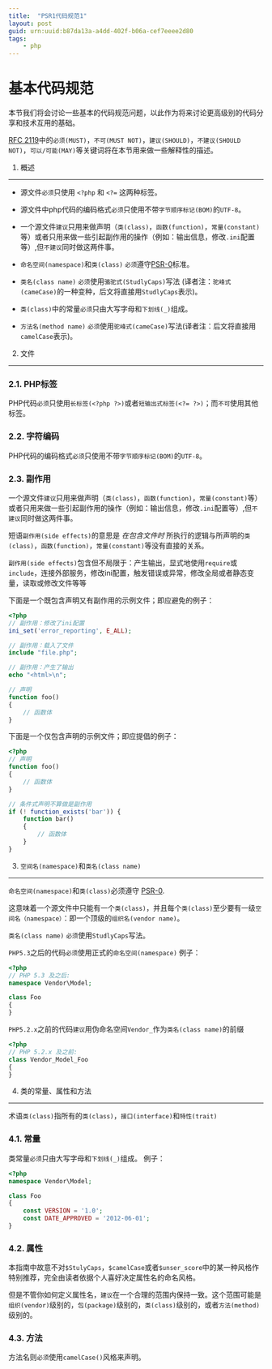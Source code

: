 ```yaml
---
title:  "PSR1代码规范1"
layout: post
guid: urn:uuid:b87da13a-a4dd-402f-b06a-cef7eeee2d80
tags:
    - php
---
```

基本代码规范
=====================

本节我们将会讨论一些基本的代码规范问题，以此作为将来讨论更高级别的代码分享和技术互用的基础。

[RFC 2119][]中的`必须(MUST)`，`不可(MUST NOT)`，`建议(SHOULD)`，`不建议(SHOULD NOT)`，`可以/可能(MAY)`等关键词将在本节用来做一些解释性的描述。

[RFC 2119]: http://www.ietf.org/rfc/rfc2119.txt
[PSR-0]: https://github.com/hfcorriez/fig-standards/blob/zh_CN/接受/PSR-0.md


1. 概述
-----------

- 源文件`必须`只使用 `<?php` 和 `<?=` 这两种标签。

- 源文件中php代码的编码格式`必须`只使用不带`字节顺序标记(BOM)`的`UTF-8`。

- 一个源文件`建议`只用来做声明（`类(class)`，`函数(function)`，`常量(constant)`等）或者只用来做一些引起副作用的操作（例如：输出信息，修改`.ini`配置等）,但`不建议`同时做这两件事。

- `命名空间(namespace)`和`类(class)` `必须`遵守[PSR-0][]标准。

- `类名(class name)` `必须`使用`骆驼式(StudlyCaps)`写法 (译者注：`驼峰式(cameCase)`的一种变种，后文将直接用`StudlyCaps`表示)。

- `类(class)`中的常量`必须`只由大写字母和`下划线(_)`组成。

- `方法名(method name)` `必须`使用`驼峰式(cameCase)`写法(译者注：后文将直接用`camelCase`表示)。


2. 文件
--------

### 2.1. PHP标签

PHP代码`必须`只使用`长标签(<?php ?>)`或者`短输出式标签(<?= ?>)`；而`不可`使用其他标签。

### 2.2. 字符编码

PHP代码的编码格式`必须`只使用不带`字节顺序标记(BOM)`的`UTF-8`。

### 2.3. 副作用

一个源文件`建议`只用来做声明（`类(class)`，`函数(function)`，`常量(constant)`等）或者只用来做一些引起副作用的操作（例如：输出信息，修改`.ini`配置等）,但`不建议`同时做这两件事。

短语`副作用(side effects)`的意思是 *在包含文件时* 所执行的逻辑与所声明的`类(class)`，`函数(function)`，`常量(constant)`等没有直接的关系。

`副作用(side effects)`包含但不局限于：产生输出，显式地使用`require`或`include`，连接外部服务，修改ini配置，触发错误或异常，修改全局或者静态变量，读取或修改文件等等

下面是一个既包含声明又有副作用的示例文件；即应避免的例子：

```php
<?php
// 副作用：修改了ini配置
ini_set('error_reporting', E_ALL);

// 副作用：载入了文件
include "file.php";

// 副作用：产生了输出
echo "<html>\n";

// 声明
function foo()
{
    // 函数体
}
```

下面是一个仅包含声明的示例文件；即应提倡的例子：

```php
<?php
// 声明
function foo()
{
    // 函数体
}

// 条件式声明不算做是副作用
if (! function_exists('bar')) {
    function bar()
    {
        // 函数体
    }
}
```


3. `空间名(namespace)`和`类名(class name)`
----------------------------

`命名空间(namespace)`和`类(class)`必须遵守 [PSR-0][].

这意味着一个源文件中只能有一个`类(class)`，并且每个`类(class)`至少要有一级`空间名（namespace）`：即一个顶级的`组织名(vendor name)`。

`类名(class name)` `必须`使用`StudlyCaps`写法。

`PHP5.3`之后的代码`必须`使用正式的`命名空间(namespace)`
例子：

```php
<?php
// PHP 5.3 及之后:
namespace Vendor\Model;

class Foo
{
}
```

`PHP5.2.x`之前的代码`建议`用伪命名空间`Vendor_`作为`类名(class name)`的前缀

```php
<?php
// PHP 5.2.x 及之前:
class Vendor_Model_Foo
{
}
```

4. 类的常量、属性和方法
-------------------------------------------

术语`类(class)`指所有的`类(class)`，`接口(interface)`和`特性(trait)`

### 4.1. 常量

类常量`必须`只由大写字母和`下划线(_)`组成。
例子：

```php
<?php
namespace Vendor\Model;

class Foo
{
    const VERSION = '1.0';
    const DATE_APPROVED = '2012-06-01';
}
```

### 4.2. 属性

本指南中故意不对`$StulyCaps`，`$camelCase`或者`$unser_score`中的某一种风格作特别推荐，完全由读者依据个人喜好决定属性名的命名风格。

但是不管你如何定义属性名，`建议`在一个合理的范围内保持一致。这个范围可能是`组织(vendor)`级别的，`包(package)`级别的，`类(class)`级别的，或者`方法(method)`级别的。

### 4.3. 方法

方法名则`必须`使用`camelCase()`风格来声明。
